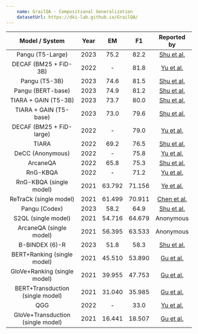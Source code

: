 ```yaml
---
    name: GrailQA - Compositional Generalization
    datasetUrl: https://dki-lab.github.io/GrailQA/
---
```


|          Model / System           | Year |   EM   |   F1   |                           Reported by                           |
| :-------------------------------: | :--: | :----: | :----: | :-------------------------------------------------------------: |
|         Pangu (T5-Large)          | 2023 |  75.2  |  82.2  |       [Shu et al.](https://arxiv.org/pdf/2309.08345.pdf)        |
|       DECAF (BM25 + FiD-3B)       | 2022 |   -    |  81.8  |       [Yu et al.](https://arxiv.org/pdf/2210.00063.pdf)         |
|          Pangu (T5-3B)            | 2023 |  74.6  |  81.5  |       [Shu et al.](https://arxiv.org/pdf/2309.08345.pdf)        |
|         Pangu (BERT-base)         | 2023 |  74.9  |  81.2  |       [Shu et al.](https://arxiv.org/pdf/2309.08345.pdf)        |
|        TIARA + GAIN (T5-3B)       | 2023 |  73.7  |  80.0  |       [Shu et al.](https://arxiv.org/pdf/2309.08345.pdf)        |
|       TIARA + GAIN (T5-base)      | 2023 |  73.0  |  79.6  |       [Shu et al.](https://arxiv.org/pdf/2309.08345.pdf)        |
|     DECAF (BM25 + FiD-large)      | 2022 |   -    |  79.0  |       [Yu et al.](https://arxiv.org/pdf/2210.00063.pdf)         |
|               TIARA               | 2022 |  69.2  |  76.5  | [Shu et al.](https://aclanthology.org/2022.emnlp-main.555.pdf)  |
|         DeCC (Anonymous)          | 2022 |   -    |  75.8  |       [Yu et al.](https://arxiv.org/pdf/2210.00063.pdf)         |
|             ArcaneQA              | 2022 |  65.8  |  75.3  | [Shu et al.](https://aclanthology.org/2022.emnlp-main.555.pdf)  |
|             RnG-KBQA              | 2022 |   -    |  71.2  |       [Yu et al.](https://arxiv.org/pdf/2210.00063.pdf)         |
|      RnG-KBQA (single model)      | 2021 | 63.792 | 71.156 |       [Ye et al.](https://arxiv.org/pdf/2109.08678.pdf)         |
|      ReTraCk (single model)       | 2021 | 61.499 | 70.911 |   [Chen et al.](https://aclanthology.org/2021.acl-demo.39/)     |
|           Pangu (Codex)           | 2023 |  58.2  |  64.9  |       [Shu et al.](https://arxiv.org/pdf/2309.08345.pdf)        |
|        S2QL (single model)        | 2021 | 54.716 | 64.679 |                            Anonymous                            |
|      ArcaneQA (single model)      | 2021 | 56.395 | 63.533 |                            Anonymous                            |
|           B-BINDEX (6)-R          | 2023 |  51.8  |  58.3  |       [Shu et al.](https://arxiv.org/pdf/2309.08345.pdf)        |
|    BERT+Ranking (single model)    | 2021 | 45.510 | 53.890 |         [Gu et al.](https://arxiv.org/abs/2011.07743)           |
|   GloVe+Ranking (single model)    | 2021 | 39.955 | 47.753 |         [Gu et al.](https://arxiv.org/abs/2011.07743)           |
| BERT+Transduction (single model)  | 2021 | 31.040 | 35.985 |         [Gu et al.](https://arxiv.org/abs/2011.07743)           |
|                QGG                | 2022 |   -    |  33.0  |       [Yu et al.](https://arxiv.org/pdf/2210.00063.pdf)         |
| GloVe+Transduction (single model) | 2021 | 16.441 | 18.507 |         [Gu et al.](https://arxiv.org/abs/2011.07743)           |
